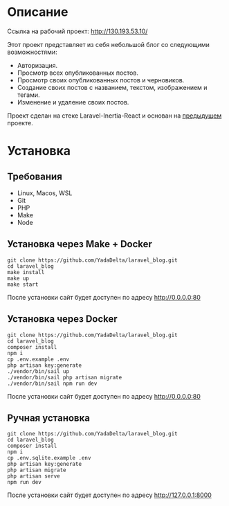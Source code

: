 # Описание

Ссылка на рабочий проект: http://130.193.53.10/

Этот проект представляет из себя небольшой блог со следующими возможностями:

-   Авторизация.
-   Просмотр всех опубликованных постов.
-   Просмотр своих опубликованных постов и черновиков.
-   Создание своих постов с названием, текстом, изображением и тегами.
-   Изменение и удаление своих постов.

Проект сделан на стеке Laravel-Inertia-React и основан на [предыдущем](https://github.com/YadaDelta/test_laravel_crud) проекте.

# Установка

## Требования

-   Linux, Macos, WSL
-   Git
-   PHP
-   Make
-   Node

## Установка через Make + Docker

```
git clone https://github.com/YadaDelta/laravel_blog.git
cd laravel_blog
make install
make up
make start
```

После установки сайт будет доступен по адресу http://0.0.0.0:80

## Установка через Docker

```
git clone https://github.com/YadaDelta/laravel_blog.git
cd laravel_blog
composer install
npm i
cp .env.example .env
php artisan key:generate
./vendor/bin/sail up
./vendor/bin/sail php artisan migrate
./vendor/bin/sail npm run dev
```

После установки сайт будет доступен по адресу http://0.0.0.0:80

## Ручная установка

```
git clone https://github.com/YadaDelta/laravel_blog.git
cd laravel_blog
composer install
npm i
cp .env.sqlite.example .env
php artisan key:generate
php artisan migrate
php artisan serve
npm run dev
```

После установки сайт будет доступен по адресу http://127.0.0.1:8000
